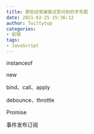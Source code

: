 ```yaml
---
title: 那些经常被面试官问到的手写题
date: 2021-02-25 15:36:12
author: Twittytop
categories:
- 前端
tags:
- JavaScript
---
```


instanceof

new

bind、call、apply

debounce、throttle

Promise

事件发布订阅 

